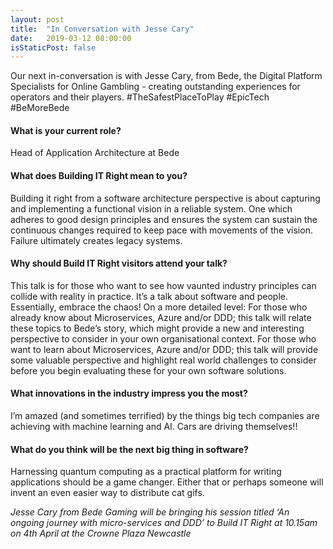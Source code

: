 ```yaml
---
layout: post
title:  "In Conversation with Jesse Cary"
date:   2019-03-12 08:00:00
isStaticPost: false
---
```

Our next in-conversation is with Jesse Cary, from Bede, the Digital Platform Specialists for Online Gambling - creating outstanding experiences for operators and their players. #TheSafestPlaceToPlay #EpicTech #BeMoreBede

#### What is your current role?

Head of Application Architecture at Bede 

#### What does Building IT Right mean to you?

Building it right from a software architecture perspective is about capturing and implementing a functional vision in a reliable system. One which adheres to good design principles and ensures the system can sustain the continuous changes required to keep pace with movements of the vision. Failure ultimately creates legacy systems.

#### Why should Build IT Right visitors attend your talk?

This talk is for those who want to see how vaunted industry principles can collide with reality in practice. It’s a talk about software and people. Essentially, embrace the chaos!
On a more detailed level:
For those who already know about Microservices, Azure and/or DDD; this talk will relate these topics to Bede’s story, which might provide a new and interesting perspective to consider in your own organisational context.
For those who want to learn about Microservices, Azure and/or DDD; this talk will provide some valuable perspective and highlight real world challenges to consider before you begin evaluating these for your own software solutions.

#### What innovations in the industry impress you the most?

I’m amazed (and sometimes terrified) by the things big tech companies are achieving with machine learning and AI. Cars are driving themselves!!

#### What do you think will be the next big thing in software?

Harnessing quantum computing as a practical platform for writing applications should be a game changer. Either that or perhaps someone will invent an even easier way to distribute cat gifs.

*Jesse Cary from Bede Gaming will be bringing his session titled ‘An ongoing journey with micro-services and DDD’ to Build IT Right at 10.15am on 4th April at the Crowne Plaza Newcastle*
